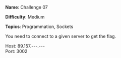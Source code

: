 **Name**: Challenge 07

**Difficulty**: Medium

**Topics**: Programmation, Sockets

You need to connect to a given server to get the flag.

Host: 89.157.---.---  
Port: 3002
